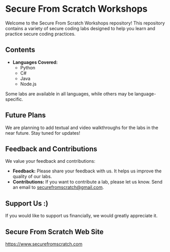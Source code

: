 # Secure From Scratch Workshops

Welcome to the Secure From Scratch Workshops repository! This repository contains a variety of secure coding labs designed to help you learn and practice secure coding practices.

## Contents

- **Languages Covered:**
  - Python
  - C#
  - Java
  - Node.js

Some labs are available in all languages, while others may be language-specific.

## Future Plans

We are planning to add textual and video walkthroughs for the labs in the near future. Stay tuned for updates!

## Feedback and Contributions

We value your feedback and contributions:

- **Feedback:** Please share your feedback with us. It helps us improve the quality of our labs.
- **Contributions:** If you want to contribute a lab, please let us know. Send an email to [securefromscratch@gmail.com](mailto:securefromscratch@gmail.com).

## Support Us :)

If you would like to support us financially, we would greatly appreciate it.

## Secure From Scratch Web Site 

https://www.securefromscratch.com


